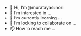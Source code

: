 - 👋 Hi, I’m @muratayasunori
- 👀 I’m interested in ...
- 🌱 I’m currently learning ...
- 💞️ I’m looking to collaborate on ...
- 📫 How to reach me ...

<!---
muratayasunori/muratayasunori is a ✨ special ✨ repository because its `README.md` (this file) appears on your GitHub profile.
You can click the Preview link to take a look at your changes.
--->
